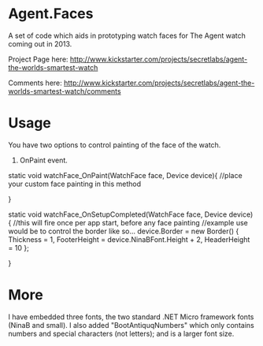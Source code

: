 Agent.Faces
===========

A set of code which aids in prototyping watch faces for The Agent watch coming out in 2013.

Project Page here:
http://www.kickstarter.com/projects/secretlabs/agent-the-worlds-smartest-watch

Comments here:
http://www.kickstarter.com/projects/secretlabs/agent-the-worlds-smartest-watch/comments

Usage
=====

You have two options to control painting of the face of the watch.

1. OnPaint event.  

static void watchFace_OnPaint(WatchFace face, Device device){
//place your custom face painting in this method

}

static void watchFace_OnSetupCompleted(WatchFace face, Device device) {
//this will fire once per app start, before any face painting
//example use would be to control the border like so...
device.Border = new Border() { Thickness = 1, FooterHeight = device.NinaBFont.Height + 2, HeaderHeight = 10 };     

}

More
====
I have embedded three fonts, the two standard .NET Micro framework fonts (NinaB and small).  I also added "BootAntiquqNumbers" which only contains numbers and special characters (not letters); and is a larger font size.







